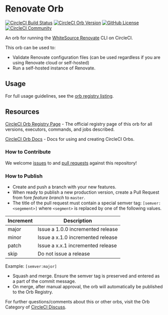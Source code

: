 # Renovate Orb

[![CircleCI Build Status](https://circleci.com/gh/daniel-shuy/renovate-orb.svg?style=shield "CircleCI Build Status")](https://circleci.com/gh/daniel-shuy/renovate-orb)
[![CircleCI Orb Version](https://img.shields.io/badge/endpoint.svg?url=https://badges.circleci.io/orb/daniel-shuy/renovate)](https://circleci.com/orbs/registry/orb/daniel-shuy/renovate)
[![GitHub License](https://img.shields.io/badge/license-MIT-lightgrey.svg)](https://raw.githubusercontent.com/daniel-shuy/renovate-orb/master/LICENSE)
[![CircleCI Community](https://img.shields.io/badge/community-CircleCI%20Discuss-343434.svg)](https://discuss.circleci.com/c/ecosystem/orbs)

An orb for running the [WhiteSource Renovate](https://renovatebot.com/) CLI on
CircleCI.

This orb can be used to:
- Validate Renovate configuration files (can be used regardless if you are using Renovate cloud or self-hosted)
- Run a self-hosted instance of Renovate.

## Usage

For full usage guidelines, see the
[orb registry listing](https://circleci.com/orbs/registry/orb/daniel-shuy/renovate).

## Resources

[CircleCI Orb Registry Page](https://circleci.com/orbs/registry/orb/daniel-shuy/renovate) -
The official registry page of this orb for all versions, executors, commands,
and jobs described.

[CircleCI Orb Docs](https://circleci.com/docs/2.0/orb-intro/#section=configuration) -
Docs for using and creating CircleCI Orbs.

### How to Contribute

We welcome [issues](https://github.com/daniel-shuy/renovate-orb/issues) to and
[pull requests](https://github.com/daniel-shuy/renovate-orb/pulls) against this
repository!

### How to Publish

- Create and push a branch with your new features.
- When ready to publish a new production version, create a Pull Request from
  fore _feature branch_ to `master`.
- The title of the pull request must contain a special semver tag:
  `[semver:<segement>]` where `<segment>` is replaced by one of the following
  values.

| Increment | Description                       |
| --------- | --------------------------------- |
| major     | Issue a 1.0.0 incremented release |
| minor     | Issue a x.1.0 incremented release |
| patch     | Issue a x.x.1 incremented release |
| skip      | Do not issue a release            |

Example: `[semver:major]`

- Squash and merge. Ensure the semver tag is preserved and entered as a part of
  the commit message.
- On merge, after manual approval, the orb will automatically be published to
  the Orb Registry.

For further questions/comments about this or other orbs, visit the Orb Category
of [CircleCI Discuss](https://discuss.circleci.com/c/orbs).
